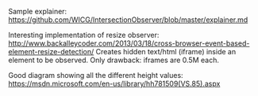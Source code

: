 Sample explainer: <https://github.com/WICG/IntersectionObserver/blob/master/explainer.md>

Interesting implementation of resize observer: <http://www.backalleycoder.com/2013/03/18/cross-browser-event-based-element-resize-detection/>
Creates hidden text/html <object> (iframe) inside an element to be observed. Only drawback: iframes are 0.5M each.

Good diagram showing all the different height values:
<https://msdn.microsoft.com/en-us/library/hh781509(VS.85).aspx>
